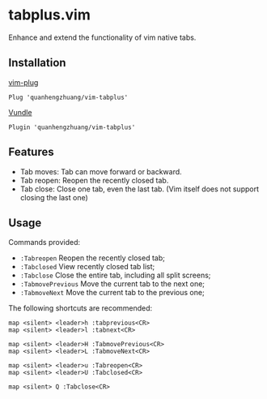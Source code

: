 # tabplus.vim

Enhance and extend the functionality of vim native tabs.

## Installation

[vim-plug](https://github.com/junegunn/vim-plug)
```vim
Plug 'quanhengzhuang/vim-tabplus'
```

[Vundle](https://github.com/VundleVim/Vundle.vim)
```vim
Plugin 'quanhengzhuang/vim-tabplus'
```

## Features

* Tab moves: Tab can move forward or backward.
* Tab reopen: Reopen the recently closed tab.
* Tab close: Close one tab, even the last tab. (Vim itself does not support closing the last one)

## Usage

Commands provided:
- `:Tabreopen` Reopen the recently closed tab;
- `:Tabclosed` View recently closed tab list;
- `:Tabclose` Close the entire tab, including all split screens;
- `:TabmovePrevious` Move the current tab to the next one;
- `:TabmoveNext` Move the current tab to the previous one;

The following shortcuts are recommended:
```vim
map <silent> <leader>h :tabprevious<CR>
map <silent> <leader>l :tabnext<CR>

map <silent> <leader>H :TabmovePrevious<CR>
map <silent> <leader>L :TabmoveNext<CR>

map <silent> <leader>u :Tabreopen<CR>
map <silent> <leader>U :Tabclosed<CR>

map <silent> Q :Tabclose<CR>
```
